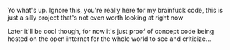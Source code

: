Yo what's up.  Ignore this, you're really here for my brainfuck code, this is just a silly project that's not even worth looking at right now

Later it'll be cool though, for now it's just proof of concept code being hosted on the open internet for the whole world to see and criticize...

